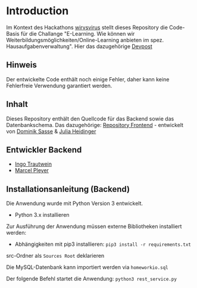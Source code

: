 # Introduction

Im Kontext des Hackathons [wirvsvirus](https://www.bundesregierung.de/breg-de/themen/coronavirus/wir-vs-virus-1731968) stellt dieses Repository die Code-Basis für die Challange "E-Learning. Wie können wir Weiterbildungsmöglichkeiten/Online-Learning anbieten im spez. Hausaufgabenverwaltung". Hier das dazugehörige [Devpost](https://devpost.com/software/019_e-learning_homework-io)

## Hinweis

Der entwickelte Code enthält noch einige Fehler, daher kann keine Fehlerfreie Verwendung garantiert werden.

## Inhalt

Dieses Repository enthält den Quellcode für das Backend sowie das Datenbankschema.
Das dazugehörige: [Repository Frontend](https://github.com/Social-Developers-Club/homework.io) - entwickelt von [Dominik Sasse](https://github.com/DominikSasse) & [Julia Heidinger](https://github.com/juliaaheidinger)

## Entwickler Backend

- [Ingo Trautwein](https://github.com/IngoTrautwein)
- [Marcel Pleyer](https://github.com/Marcel-Pleyer)

## Installationsanleitung (Backend)

Die Anwendung wurde mit Python Version 3 entwickelt.
- Python 3.x installieren

Zur Ausführung der Anwendung müssen externe Bibliotheken installiert werden:
- Abhängigkeiten mit pip3 installieren: ```pip3 install -r requirements.txt```

src-Ordner als ```Sources Root``` deklarieren

Die MySQL-Datenbank kann importiert werden via ```homeworkio.sql```

Der folgende Befehl startet die Anwendung: ```python3 rest_service.py```
